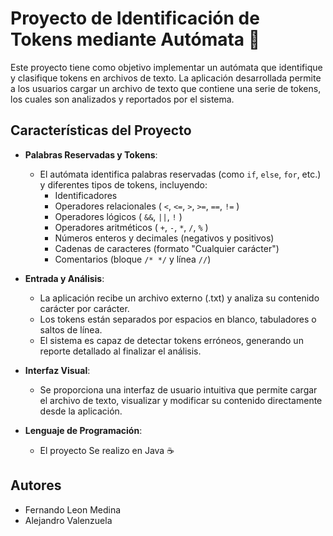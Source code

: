 # Proyecto de Identificación de Tokens mediante Autómata 🤖

Este proyecto tiene como objetivo implementar un autómata que identifique y clasifique tokens en archivos de texto. La aplicación desarrollada permite a los usuarios cargar un archivo de texto que contiene una serie de tokens, los cuales son analizados y reportados por el sistema.

## Características del Proyecto

- **Palabras Reservadas y Tokens**: 
  - El autómata identifica palabras reservadas (como `if`, `else`, `for`, etc.) y diferentes tipos de tokens, incluyendo:
    - Identificadores
    - Operadores relacionales ( `<`, `<=`, `>`, `>=`, `==`, `!=` )
    - Operadores lógicos ( `&&`, `||`, `!` )
    - Operadores aritméticos ( `+`, `-`, `*`, `/`, `%` )
    - Números enteros y decimales (negativos y positivos)
    - Cadenas de caracteres (formato "Cualquier carácter")
    - Comentarios (bloque `/* */` y línea `//`)
  
- **Entrada y Análisis**: 
  - La aplicación recibe un archivo externo (.txt) y analiza su contenido carácter por carácter. 
  - Los tokens están separados por espacios en blanco, tabuladores o saltos de línea. 
  - El sistema es capaz de detectar tokens erróneos, generando un reporte detallado al finalizar el análisis.

- **Interfaz Visual**: 
  - Se proporciona una interfaz de usuario intuitiva que permite cargar el archivo de texto, visualizar y modificar su contenido directamente desde la aplicación.

- **Lenguaje de Programación**: 
  - El proyecto Se realizo en Java ☕
## Autores

- Fernando Leon Medina
- Alejandro Valenzuela
